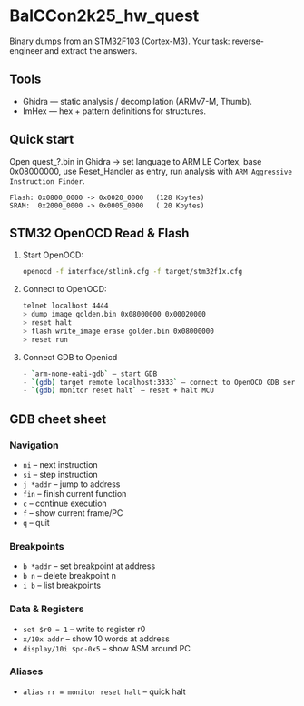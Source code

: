 # BalCCon2k25_hw_quest

Binary dumps from an STM32F103 (Cortex-M3). Your task: reverse-engineer and extract the answers.

## Tools

- Ghidra — static analysis / decompilation (ARMv7-M, Thumb).
- ImHex — hex + pattern definitions for structures.

## Quick start

Open quest_?.bin in Ghidra → set language to ARM LE Cortex, base 0x08000000, use Reset_Handler as entry, run analysis with `ARM Aggressive Instruction Finder`.

```
Flash: 0x0800_0000 -> 0x0020_0000   (128 Kbytes)
SRAM:  0x2000_0000 -> 0x0005_0000   ( 20 Kbytes)
```

## STM32 OpenOCD Read & Flash

1. Start OpenOCD:
    ```sh
    openocd -f interface/stlink.cfg -f target/stm32f1x.cfg
    ```

2. Connect to OpenOCD:
    ```sh
    telnet localhost 4444
    > dump_image golden.bin 0x08000000 0x00020000
    > reset halt
    > flash write_image erase golden.bin 0x08000000
    > reset run
    ```

3. Connect GDB to Openicd
    ```sh
    - `arm-none-eabi-gdb` – start GDB  
    - `(gdb) target remote localhost:3333` – connect to OpenOCD GDB server  
    - `(gdb) monitor reset halt` – reset + halt MCU  
    ```

## GDB cheet sheet

### Navigation
- `ni` – next instruction  
- `si` – step instruction  
- `j *addr` – jump to address  
- `fin` – finish current function  
- `c` – continue execution  
- `f` – show current frame/PC  
- `q` – quit  

### Breakpoints
- `b *addr` – set breakpoint at address  
- `b n` – delete breakpoint n  
- `i b` – list breakpoints  

### Data & Registers
- `set $r0 = 1` – write to register r0  
- `x/10x addr` – show 10 words at address  
- `display/10i $pc-0x5` – show ASM around PC  

### Aliases
- `alias rr = monitor reset halt` – quick halt
